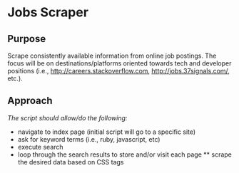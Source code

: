 # Jobs Scraper
## Purpose
Scrape consistently available information from online job postings. The focus will be on destinations/platforms oriented towards tech and developer positions (i.e., http://careers.stackoverflow.com, http://jobs.37signals.com/, etc.).
## Approach
_The script should allow/do the following:_
* navigate to index page (initial script will go to a specific site)
* ask for keyword terms (i.e., ruby, javascript, etc)
* execute search
* loop through the search results to store and/or visit each page
** scrape the desired data based on CSS tags